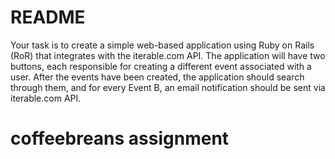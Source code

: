 # README

Your task is to create a simple web-based application using Ruby on Rails (RoR) that
integrates with the iterable.com API. The application will have two buttons, each responsible
for creating a different event associated with a user. After the events have been created, the
application should search through them, and for every Event B, an email notification should
be sent via iterable.com API.
# coffeebreans assignment
